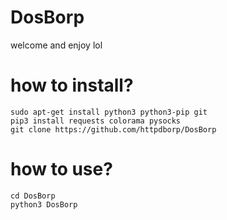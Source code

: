 # DosBorp
welcome and enjoy lol

# how to install?

    sudo apt-get install python3 python3-pip git
    pip3 install requests colorama pysocks
    git clone https://github.com/httpdborp/DosBorp
    
# how to use?

    cd DosBorp
    python3 DosBorp
